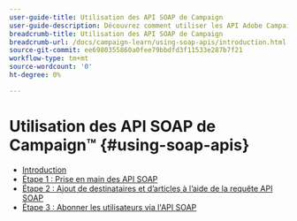 ```yaml
---
user-guide-title: Utilisation des API SOAP de Campaign
user-guide-description: Découvrez comment utiliser les API Adobe Campaign Soap et créer un workflow de diffusion avancé.
breadcrumb-title: Utilisation des API SOAP de Campaign
breadcrumb-url: /docs/campaign-learn/using-soap-apis/introduction.html
source-git-commit: ee6980355860a0fee79bbdfd3f11533e287b7f21
workflow-type: tm+mt
source-wordcount: '0'
ht-degree: 0%

---
```



# Utilisation des API SOAP de Campaign™ {#using-soap-apis}

+ [Introduction](/help/tutorial-using-soap-apis/introduction.md)
+ [Étape 1 : Prise en main des API SOAP](/help/tutorial-using-soap-apis/get-started-with-soap-apis.md)
+ [Étape 2 : Ajout de destinataires et d’articles à l’aide de la requête API SOAP](/help/tutorial-using-soap-apis/add-recipients-and-articles-using-using-soap-api-requests.md)
+ [Étape 3 : Abonner les utilisateurs via l&#39;API SOAP](/help/tutorial-using-soap-apis/subscribe-users-via-soap-api.md)
